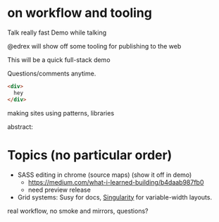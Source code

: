 # on workflow and tooling

Talk really fast
Demo while talking


@edrex will show off some tooling for publishing to the web

This will be a quick full-stack demo

Questions/comments anytime.

```html
<div>
  hey
</div>
```

making sites using patterns, libraries 

abstract: 


# Topics (no particular order)

  * SASS editing in chrome (source maps) (show it off in demo)
    * https://medium.com/what-i-learned-building/b4daab987fb0
    * need preview release
  * Grid systems: Susy for docs, [Singularity](https://github.com/Team-Sass/Singularity/wiki/Creating-Grids) for variable-width layouts.

real workflow, no smoke and mirrors, questions?
